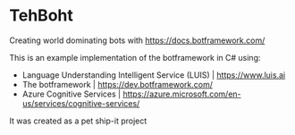 # TehBoht
Creating world dominating bots with https://docs.botframework.com/

This is an example implementation of the botframework in C# using:
- Language Understanding Intelligent Service (LUIS) | https://www.luis.ai
- The botframework | https://dev.botframework.com/
- Azure Cognitive Services | https://azure.microsoft.com/en-us/services/cognitive-services/

It was created as a pet ship-it project


